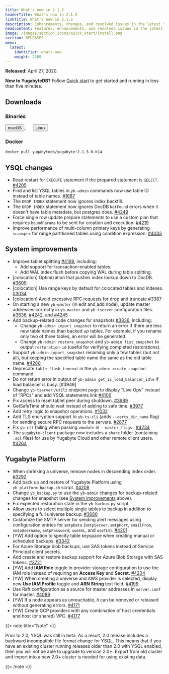 ```yaml
---
title: What's new in 2.1.5
headerTitle: What's new in 2.1.5
linkTitle: What's new in 2.1.5
description: Enhancements, changes, and resolved issues in the latest YugabyteDB release.
headcontent: Features, enhancements, and resolved issues in the latest release.
image: /images/section_icons/quick_start/install.png
section: RELEASES
menu:
  latest:
    identifier: whats-new
    weight: 2589 
---
```


**Released:** April 27, 2020.

**New to YugabyteDB?** Follow [Quick start](../../quick-start/) to get started and running in less than five minutes.

## Downloads

### Binaries

<a class="download-binary-link" href="https://downloads.yugabyte.com/yugabyte-2.1.5.0-darwin.tar.gz">
  <button>
    <i class="fab fa-apple"></i><span class="download-text">macOS</span>
  </button>
</a>
&nbsp; &nbsp; &nbsp; 
<a class="download-binary-link" href="https://downloads.yugabyte.com/yugabyte-2.1.5.0-linux.tar.gz">
  <button>
    <i class="fab fa-linux"></i><span class="download-text">Linux</span>
  </button>
</a>
<br />

### Docker

```sh
docker pull yugabytedb/yugabyte:2.1.5.0-b14
```

## YSQL changes

- Read restart for `EXECUTE` statement if the prepared statement is `SELECT`. [#4205](https://github.com/yugabyte/yugabyte-db/issues/4205)
- Find and list YSQL tables in `yb-admin` commands now use table ID instead of table names. [#1687](https://github.com/yugabyte/yugabyte-db/issues/1687)
- The `DROP INDEX` statement now ignores index backfill.
- The `DROP INDEX` statement now ignores DocDB `NotFound` errors when it doesn't have table metadata, but postgres does. [#4249](https://github.com/yugabyte/yugabyte-db/issues/4249)
- Force single row update prepare statements to use a custom plan that requires `boundParams` to be sent for creation and execution. [#4219](https://github.com/yugabyte/yugabyte-db/issues/4219)
- Improve performance of multi-column primary keys by generating `scanspec` for range partitioned tables using condition expression. [#4033](https://github.com/yugabyte/yugabyte-db/pull/4033)

## System improvements

- Improve tablet splitting [#4169](https://github.com/yugabyte/yugabyte-db/issues/4169), including:
  - Add support for transaction-enabled tables.
  - Add WAL index flush before copying WAL during table splitting.
- [colocation] Optimization that pushes index lookup down to DocDB. [#3609](https://github.com/yugabyte/yugabyte-db/issues/3609)
- [colocation] Use range keys by default for colocated tables and indexes. [#3034](https://github.com/yugabyte/yugabyte-db/issues/3034)
- [colocation] Avoid excessive RPC requests for drop and truncate [#3387](https://github.com/yugabyte/yugabyte-db/issues/3387)
- On starting a new `yb-master` (in edit and add node), update master addresses correctly in `yb-master` and `yb-tserver` configuration files. [#3636](https://github.com/yugabyte/yugabyte-db/issues/3636), [#4242](https://github.com/yugabyte/yugabyte-db/issues/4242), and [#4245](https://github.com/yugabyte/yugabyte-db/issues/4245)
- Add backup-related code changes for snapshots [#3836](https://github.com/yugabyte/yugabyte-db/issues/3836), including:
  - Change `yb-admin import_snapshot` to return an error if there are less new table names than backed up tables. For example, if you rename only two of three tables, an error will be generated.
  - Change `yb-admin restore_snapshot` and `yb-admin list_snapshot` to output `restoration-id` (useful for verifying completed restorations).
- Support `yb-admin import_snapshot` renaming only a few tables (but not all), but keeping the specified table name the same as the old table name. [#4280](https://github.com/yugabyte/yugabyte-db/issues/4280)
- Deprecate `table_flush_timeout` in the `yb-admin create_snapshot` command.
- Do not return error in output of `yb-admin get_is_load_balancer_idle` if load balancer is busy. [#3949]
- Change `yb-tserver` `/utilz` endpoint page to display "Live Ops" instead of "RPCs" and add YSQL statements link [#4106](https://github.com/yugabyte/yugabyte-db/pull/4106)
- Fix access to reset tablet peer during shutdown. [#3989](https://github.com/yugabyte/yugabyte-db/issues/3989)
- GetSafeTime should wait instead of adding to safe time. [#3977](https://github.com/yugabyte/yugabyte-db/issues/3977)
- Add retry logic to snapshot operations. [#1032](https://github.com/yugabyte/yugabyte-db/issues/1032)
- Add TLS encryption support to `yb-ts-cli` (adds `--certs_dir_name` flag) for sending secure RPC requests to the servers. [#2877](https://github.com/yugabyte/yugabyte-db/issues/2877)
- Fix `yb-ctl` failing when passing `vmodule` in `--master_flags` . [#4234](https://github.com/yugabyte/yugabyte-db/issues/4234)
- The `yugabyte-client` package now includes a `share` folder (containing `.sql` files) for use by Yugabyte Cloud and other remote client users. [#4264](https://github.com/yugabyte/yugabyte-db/issues/4264)

## Yugabyte Platform

- When shrinking a universe, remove nodes in descending index order. [#3292](https://github.com/yugabyte/yugabyte-db/issues/3292)
- Add back up and restore of Yugabyte Platform using `yb_platform_backup.sh` script. [#4208](https://github.com/yugabyte/yugabyte-db/issues/4208)
- Change `yb_backup.py` to use the `yb-admin` changes for backup-related changes for snapshot (see [System improvements](#system-improvements) above).
- Fix expected restoration state in the `yb_backup.py` script.
- Allow users to select multiple single tables to backup in addition to specifying a full universe backup. [#3680](https://github.com/yugabyte/yugabyte-db/issues/3680)
- Customize the SMTP server for sending alert messages using configuration entries for `smtpData` (`smtpServer`, `smtpPort`, `emailFrom`, `smtpUsername`, `smtpPassword`, `useSSL`, and `useTLS`). [#4201](https://github.com/yugabyte/yugabyte-db/issues/4201)
- [YW] Add option to specify table keyspace when creating manual or scheduled backups. [#3342](https://github.com/yugabyte/yugabyte-db/issues/3342)
- For Azure Storage blob backups, use SAS tokens instead of Service Principal client secrets.
- Add create and restore backup support for Azure Blob Storage with SAS tokens. [#3721](https://github.com/yugabyte/yugabyte-db/issues/3721)
- [YW] Add **IAM Role** toggle in provider storage configuration to use the IAM role instead of requiring an **Access Key** and **Secret**. [#4204](https://github.com/yugabyte/yugabyte-db/issues/4204)
- [YW] When creating a universe and AWS provider is selected, display new **Use IAM Profile** toggle and **ARN String** text field. [#4199](https://github.com/yugabyte/yugabyte-db/issues/4199)
- Use Raft configuration as a source for master addresses in `server.conf` for master. [#4089](https://github.com/yugabyte/yugabyte-db/issues/4089)
- [YW] If a node appears as unreachable, it can be removed or released without generating errors. [#4171](https://github.com/yugabyte/yugabyte-db/issues/4171)
- [YW] Create GCP providers with any combination of host credentials and host (or shared) VPC. [#4177](https://github.com/yugabyte/yugabyte-db/issues/4177)

{{< note title="Note" >}}

Prior to 2.0, YSQL was still in beta. As a result, 2.0 release includes a backward incompatible file format change for YSQL. This means that if you have an existing cluster running releases older than 2.0 with YSQL enabled, then you will not be able to upgrade to version 2.0+. Export from old cluster and import into a new 2.0+ cluster is needed for using existing data.

{{< /note >}}
